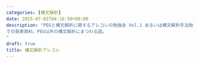 ```yaml
---
categories: [構文解析]
date: 2015-07-01T04:16:50+09:00
description: "PEGと構文解析に関するアレコレの勉強会 Vol.1 あるいは構文解析手法勉強会
での発表資料。PEG以外の構文解析にまつわる話。
"
draft: true
title: 構文解析アレコレ
---
```


<section data-markdown
    data-separator="\n\n"
    data-vertical="\n\n"
    data-notes="^Note:">
<script type="text/template">
# 構文解析アレコレ
----------------------
[#peg_study](https://twitter.com/search?q=%23peg_study&src=typd&vertical=default&f=tweets)

<!-- .slide: class="center" -->

# About Me
---------
![κeenのアイコン](/images/icon.png) <!-- .element: style="position:absolute;right:0;z-index:-1" -->

 + κeen
 + [@blackenedgold](https://twitter.com/blackenedgold)
 + Github: [KeenS](https://github.com/KeenS)
 + 渋谷のエンジニア
 + Lisp, ML, Shell Scriptあたりを書きます

# 構文解析はバッドノウハウ
## 本質はAST
### シンタックスシュガーは飾り
### DRY出来るなら別
## AST First
## S式を使え
## 目の前のパーサを使え
## まずDSLを考えろ
# LexerとParserを分ける意味
<blockquote class="twitter-tweet" lang="ja"><p lang="ja" dir="ltr">字句解析器手づくりの簡単さに対して構文解析器手づくりはわりと人を殺しにかかる</p>&mdash; gfn (@bd_gfngfn) <a href="https://twitter.com/bd_gfngfn/status/578908166785671168">2015, 3月 20</a></blockquote>

<blockquote class="twitter-tweet" lang="ja"><p lang="ja" dir="ltr">構文解析難し過ぎて酒飲んでる <a href="http://t.co/obf4utBcih">pic.twitter.com/obf4utBcih</a></p>&mdash; ろんだ (@fetburner) <a href="https://twitter.com/fetburner/status/606820143868411906">2015, 6月 5</a></blockquote>

# 正規表現の使いどころ
<blockquote class="twitter-tweet" lang="ja"><p lang="ja" dir="ltr">依存型のある言語でlexとか作ったら出てくるトークンの型変数に正規表現出てくるのかな</p>&mdash; ELD-R-ESH-2 (@eldesh) <a href="https://twitter.com/eldesh/status/597772476244885505">2015, 5月 11</a></blockquote>

<blockquote class="twitter-tweet" lang="ja"><p lang="ja" dir="ltr">「BNF = (大雑把に言って)正規表現+括弧の対応」というのはChomsky–Schützenbergerの定理という結構マニアックな定理(ドラゴンブックには載ってないと思う)をさらに僕なりに超訳したものなのであまり知られてないと思います．</p>&mdash; Ryoma Sin&#39;ya (@sinya8282) <a href="https://twitter.com/sinya8282/status/597465565654024192">2015, 5月 10</a></blockquote>

## Markdownの怪仕様
# 構文クラス
## LL
## LR
## 言語仕様の配慮
# 手書きとジェネレータとコンビネータ
<blockquote class="twitter-tweet" lang="ja"><p lang="ja" dir="ltr">パーサ手書きするのダサイよなぁ。クラスが分からなくなる。</p>&mdash; ELD-R-ESH-2 (@eldesh) <a href="https://twitter.com/eldesh/status/597751470834855938">2015, 5月 11</a></blockquote>
## ジェネレータの扱いにくさ
## DSLパーサジェネレータ
### Common Lisp
### D
# 複雑性と分かりやすさ
<blockquote class="twitter-tweet" lang="ja"><p lang="ja" dir="ltr">オーバーエンジニアリングを「あいつは力に溺れた」と言い変えていくといいと思う</p>&mdash; イカid:mizchi0x (@mizchi) <a href="https://twitter.com/mizchi/status/565662999063838720">2015, 2月 12</a></blockquote>

<blockquote class="twitter-tweet" lang="ja"><p lang="ja" dir="ltr">S式はどう考えても読み易い……</p>&mdash; Ocamlアイドル (@no_maddo) <a href="https://twitter.com/no_maddo/status/590528791677546496">2015, 4月 21</a></blockquote>


<blockquote class="twitter-tweet" lang="ja"><p lang="ja" dir="ltr">}]))みたいなのを書いてると、括弧が一種類の言語、いいなぁ、と思ったりします。</p>&mdash; mzp (@mzp) <a href="https://twitter.com/mzp/status/587941717451481088">2015, 4月 14</a></blockquote>
## 機械、人間、エディタ
## S式を使え
# ソースロケーション保持法
字句解析だけでなく意味解析、さらにはつまるところコンパイルが終わるまで保存する必要がある
## ラップ
## インクルード(OOP)
## テーブル
# エラー処理
## エラーメッセージ
### Mirah
## エラー回復
## 解析の続行と複数のエラーメッセージ
### Cの易しさ
## Clang
# 拡張方法
## リードマクロ
## マクロ
### 衛生性
## コンパイラマクロ
## Cのマクロ
## 中置演算子
## Coq


</script>
</section>
